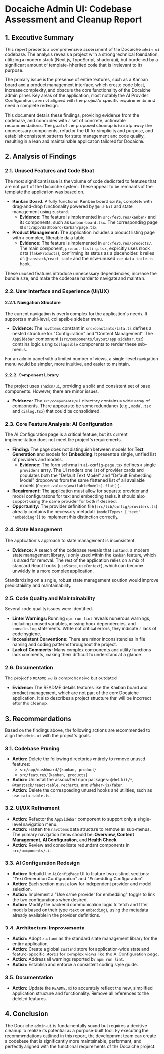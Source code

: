 # Docaiche Admin UI: Codebase Assessment and Cleanup Report

## 1. Executive Summary

This report presents a comprehensive assessment of the Docaiche `admin-ui` codebase. The analysis reveals a project with a strong technical foundation, utilizing a modern stack (Next.js, TypeScript, shadcn/ui), but burdened by a significant amount of template-inherited code that is irrelevant to its purpose.

The primary issue is the presence of entire features, such as a Kanban board and a product management interface, which create code bloat, increase complexity, and obscure the core functionality of the Docaiche admin panel. Key areas of the application, most notably the AI Provider Configuration, are not aligned with the project's specific requirements and need a complete redesign.

This document details these findings, providing evidence from the codebase, and concludes with a set of concrete, actionable recommendations. The goal of the proposed cleanup is to strip away the unnecessary components, refactor the UI for simplicity and purpose, and establish consistent patterns for state management and code quality, resulting in a lean and maintainable application tailored for Docaiche.

## 2. Analysis of Findings

### 2.1. Unused Features and Code Bloat

The most significant issue is the volume of code dedicated to features that are not part of the Docaiche system. These appear to be remnants of the template the application was based on.

*   **Kanban Board:** A fully functional Kanban board exists, complete with drag-and-drop functionality powered by `@dnd-kit` and state management using `zustand`.
    *   **Evidence:** The feature is implemented in `src/features/kanban/` and its components, such as `kanban-board.tsx`. The corresponding page is `src/app/dashboard/kanban/page.tsx`.
*   **Product Management:** The application includes a product listing page with a complex, filterable data table.
    *   **Evidence:** The feature is implemented in `src/features/products/`. The main component, `product-listing.tsx`, explicitly uses mock data (`fakeProducts`), confirming its status as a placeholder. It relies on `@tanstack/react-table` and the now-unused `use-data-table.ts` hook.

These unused features introduce unnecessary dependencies, increase the bundle size, and make the codebase harder to navigate and maintain.

### 2.2. User Interface and Experience (UI/UX)

#### 2.2.1. Navigation Structure

The current navigation is overly complex for the application's needs. It supports a multi-level, collapsible sidebar menu.

*   **Evidence:** The `navItems` constant in `src/constants/data.ts` defines a nested structure for "Configuration" and "Content Management". The `AppSidebar` component (`src/components/layout/app-sidebar.tsx`) contains logic using `Collapsible` components to render these sub-menus.

For an admin panel with a limited number of views, a single-level navigation menu would be simpler, more intuitive, and easier to maintain.

#### 2.2.2. Component Library

The project uses `shadcn/ui`, providing a solid and consistent set of base components. However, there are minor issues.

*   **Evidence:** The `src/components/ui` directory contains a wide array of components. There appears to be some redundancy (e.g., `modal.tsx` and `dialog.tsx`) that could be consolidated.

### 2.3. Core Feature Analysis: AI Configuration

The AI Configuration page is a critical feature, but its current implementation does not meet the project's requirements.

*   **Finding:** The page does not distinguish between models for **Text Generation** and models for **Embedding**. It presents a single, unified list of providers and models.
    *   **Evidence:** The form schema in `ai-config-page.tsx` defines a single `providers` array. The UI renders one list of provider cards and populates both the "Default Text Model" and "Default Embedding Model" dropdowns from the same flattened list of all available models (`Object.values(availableModels).flat()`).
*   **Requirement:** The application must allow for separate provider and model configurations for text and embedding tasks. It should also support using the same provider for both if desired.
*   **Opportunity:** The provider definition file (`src/lib/config/providers.ts`) already contains the necessary metadata (`modelTypes: ['text', 'embedding']`) to implement this distinction correctly.

### 2.4. State Management

The application's approach to state management is inconsistent.

*   **Evidence:** A search of the codebase reveals that `zustand`, a modern state management library, is only used within the `kanban` feature, which is slated for removal. The rest of the application relies on a mix of standard React hooks (`useState`, `useContext`), which can become unwieldy in a more complex application.

Standardizing on a single, robust state management solution would improve predictability and maintainability.

### 2.5. Code Quality and Maintainability

Several code quality issues were identified.

*   **Linter Warnings:** Running `npm run lint` reveals numerous warnings, including unused variables, missing hook dependencies, and `console.log` statements. While not critical errors, they indicate a lack of code hygiene.
*   **Inconsistent Conventions:** There are minor inconsistencies in file naming and coding patterns throughout the project.
*   **Lack of Comments:** Many complex components and utility functions lack comments, making them difficult to understand at a glance.

### 2.6. Documentation

The project's `README.md` is comprehensive but outdated.

*   **Evidence:** The README details features like the Kanban board and product management, which are not part of the core Docaiche application. It also describes a project structure that will be incorrect after the cleanup.

## 3. Recommendations

Based on the findings above, the following actions are recommended to align the `admin-ui` with the project's goals.

### 3.1. Codebase Pruning

*   **Action:** Delete the following directories entirely to remove unused features:
    *   `src/app/dashboard/{kanban, product}`
    *   `src/features/{kanban, products}`
*   **Action:** Uninstall the associated npm packages: `@dnd-kit/*`, `@tanstack/react-table`, `recharts`, and `@faker-js/faker`.
*   **Action:** Delete the corresponding unused hooks and utilities, such as `use-data-table.ts`.

### 3.2. UI/UX Refinement

*   **Action:** Refactor the `AppSidebar` component to support only a single-level navigation menu.
*   **Action:** Flatten the `navItems` data structure to remove all sub-menus. The primary navigation items should be: **Overview**, **Content Management**, **AI Configuration**, and **Health Check**.
*   **Action:** Review and consolidate redundant components in `src/components/ui`.

### 3.3. AI Configuration Redesign

*   **Action:** Rebuild the `AiConfigPage` UI to feature two distinct sections: "Text Generation Configuration" and "Embedding Configuration".
*   **Action:** Each section must allow for independent provider and model selection.
*   **Action:** Implement a "Use same provider for embedding" toggle to link the two configurations when desired.
*   **Action:** Modify the backend communication logic to fetch and filter models based on their type (`text` or `embedding`), using the metadata already available in the provider definitions.

### 3.4. Architectural Improvements

*   **Action:** Adopt `zustand` as the standard state management library for the entire application.
*   **Action:** Create a global `zustand` store for application-wide state and feature-specific stores for complex views like the AI Configuration page.
*   **Action:** Address all warnings reported by `npm run lint`.
*   **Action:** Establish and enforce a consistent coding style guide.

### 3.5. Documentation

*   **Action:** Update the `README.md` to accurately reflect the new, simplified application structure and functionality. Remove all references to the deleted features.

## 4. Conclusion

The Docaiche `admin-ui` is fundamentally sound but requires a decisive cleanup to realize its potential as a purpose-built tool. By executing the recommendations outlined in this report, the development team can create a codebase that is significantly more maintainable, performant, and perfectly aligned with the functional requirements of the Docaiche project.